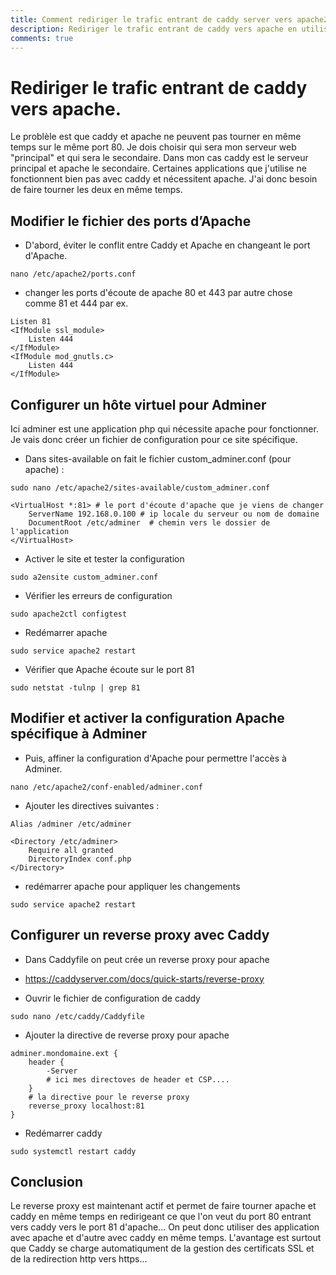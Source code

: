 ```yaml
---
title: Comment rediriger le trafic entrant de caddy server vers apache2
description: Rediriger le trafic entrant de caddy vers apache en utilisant un reverse proxy dans caddy pour diriger le trafic entrant sur le port 80 vers apache qui écoutera sur le port 81
comments: true
---
```

# Rediriger le trafic entrant de caddy vers apache.

Le problèle est que caddy et apache ne peuvent pas tourner en même temps sur le même port 80. Je dois choisir qui sera mon serveur web "principal" et qui sera le secondaire. Dans mon cas caddy est le serveur principal et apache le secondaire. Certaines applications que j'utilise ne fonctionnent bien pas avec caddy et nécessitent apache. J'ai donc besoin de faire tourner les deux en même temps.

## Modifier le fichier des ports d’Apache

- D'abord, éviter le conflit entre Caddy et Apache en changeant le port d'Apache.

```shell
nano /etc/apache2/ports.conf 
```

- changer les ports d'écoute de apache 80 et 443 par autre chose comme 81 et 444 par ex.

```shell
Listen 81
<IfModule ssl_module>
    Listen 444
</IfModule>
<IfModule mod_gnutls.c>
    Listen 444
</IfModule>
```


## Configurer un hôte virtuel pour Adminer

Ici adminer est une application php qui nécessite apache pour fonctionner. Je vais donc créer un fichier de configuration pour ce site spécifique.

- Dans sites-available on fait le fichier custom_adminer.conf (pour apache) :

```shell
sudo nano /etc/apache2/sites-available/custom_adminer.conf
```

```shell
<VirtualHost *:81> # le port d'écoute d'apache que je viens de changer
    ServerName 192.168.0.100 # ip locale du serveur ou nom de domaine
    DocumentRoot /etc/adminer  # chemin vers le dossier de l'application
</VirtualHost>
```

- Activer le site et tester la configuration

```shell
sudo a2ensite custom_adminer.conf
```

- Vérifier les erreurs de configuration

```shell
sudo apache2ctl configtest
```

- Redémarrer apache

```shell
sudo service apache2 restart
```

- Vérifier que Apache écoute sur le port 81

```shell
sudo netstat -tulnp | grep 81
```

## Modifier et activer la configuration Apache spécifique à Adminer

- Puis, affiner la configuration d'Apache pour permettre l'accès à Adminer.

```shell
nano /etc/apache2/conf-enabled/adminer.conf
```

- Ajouter les directives suivantes :

```shell
Alias /adminer /etc/adminer

<Directory /etc/adminer>
    Require all granted
    DirectoryIndex conf.php
</Directory>
```

- redémarrer apache pour appliquer les changements

```shell
sudo service apache2 restart
```

## Configurer un reverse proxy avec Caddy

- Dans Caddyfile on peut crée un reverse proxy pour apache
- https://caddyserver.com/docs/quick-starts/reverse-proxy

- Ouvrir le fichier de configuration de caddy

```shell
sudo nano /etc/caddy/Caddyfile
```

- Ajouter la directive de reverse proxy pour apache

```shell 
adminer.mondomaine.ext {
	header {
		-Server
		# ici mes directoves de header et CSP....
	}
    # la directive pour le reverse proxy
	reverse_proxy localhost:81
}
```

- Redémarrer caddy

```shell
sudo systemctl restart caddy
```

## Conclusion

Le reverse proxy est maintenant actif et permet de faire tourner apache et caddy en même temps
en redirigeant ce que l'on veut du port 80 entrant vers caddy vers le port 81 d'apache...
On peut donc utiliser des application avec apache et d'autre avec caddy en même temps. L'avantage est surtout que Caddy se charge automatiqument de la gestion des certificats SSL et de la redirection http vers https...